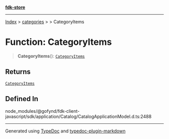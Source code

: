 [**fdk-store**](../../../README.md)
***

[Index](../../../API.md) > [categories](../../README.md) > [<internal>](../README.md) > CategoryItems

# Function: CategoryItems

> **CategoryItems**(): [`CategoryItems`](../type-aliases/type-alias.CategoryItems.md)

## Returns

[`CategoryItems`](../type-aliases/type-alias.CategoryItems.md)

## Defined In

node\_modules/@gofynd/fdk-client-javascript/sdk/application/Catalog/CatalogApplicationModel.d.ts:2488

***
Generated using [TypeDoc](https://typedoc.org/) and [typedoc-plugin-markdown](https://www.npmjs.com/package/typedoc-plugin-markdown)
